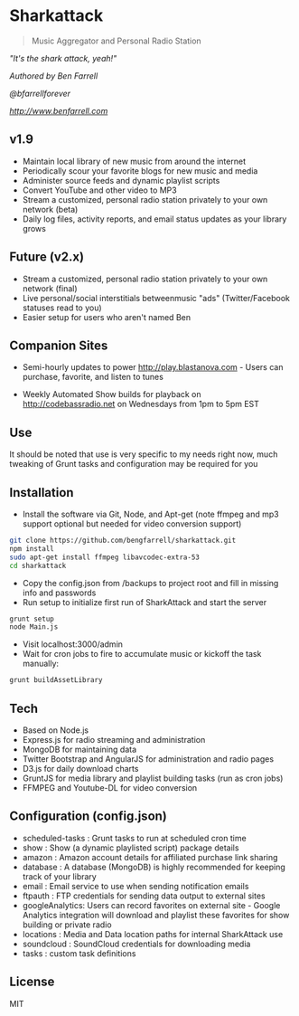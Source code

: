 Sharkattack
===========

> Music Aggregator and Personal Radio Station

*"It's the shark attack, yeah!"*

*Authored by Ben Farrell*

*@bfarrellforever*

*http://www.benfarrell.com*


v1.9
-----------
  - Maintain local library of new music from around the internet
  - Periodically scour your favorite blogs for new music and media
  - Administer source feeds and dynamic playlist scripts
  - Convert YouTube and other video to MP3
  - Stream a customized, personal radio station privately to your own network (beta)
  - Daily log files, activity reports, and email status updates as your library grows

Future (v2.x)
-------------
   - Stream a customized, personal radio station privately to your own network (final)
   - Live personal/social interstitials betweenmusic "ads" (Twitter/Facebook statuses read to you)
   - Easier setup for users who aren't named Ben

Companion Sites
---------------
  - Semi-hourly updates to power http://play.blastanova.com  - Users can purchase, favorite, and listen to tunes

  - Weekly Automated Show builds for playback on http://codebassradio.net on Wednesdays from 1pm to 5pm EST 


Use
---

It should be noted that use is very specific to my needs right now, much tweaking of Grunt tasks and configuration may be required for you

Installation
------------

  - Install the software via Git, Node, and Apt-get (note ffmpeg and mp3 support optional but needed for video conversion support)

```sh
git clone https://github.com/bengfarrell/sharkattack.git
npm install
sudo apt-get install ffmpeg libavcodec-extra-53
cd sharkattack
```

  - Copy the config.json from /backups to project root and fill in missing info and passwords
  - Run setup to initialize first run of SharkAttack and start the server
```sh
grunt setup
node Main.js
```
  - Visit localhost:3000/admin
  - Wait for cron jobs to fire to accumulate music or kickoff the task manually:
```sh
grunt buildAssetLibrary
```

Tech
-----
  - Based on Node.js
  - Express.js for radio streaming and administration
  - MongoDB for maintaining data
  - Twitter Bootstrap and AngularJS for administration and radio pages
  - D3.js for daily download charts
  - GruntJS for media library and playlist building tasks (run as cron jobs)
  - FFMPEG and Youtube-DL for video conversion

Configuration (config.json)
-----
  - scheduled-tasks : Grunt tasks to run at scheduled cron time
  - show : Show (a dynamic playlisted script) package details
  - amazon : Amazon account details for affiliated purchase link sharing
  - database : A database (MongoDB) is highly recommended for keeping track of your library
  - email : Email service to use when sending notification emails
  - ftpauth : FTP credentials for sending data output to external sites
  - googleAnalytics: Users can record favorites on external site - Google Analytics integration will download and playlist these favorites for show building or private radio
  - locations : Media and Data location paths for internal SharkAttack use
  - soundcloud : SoundCloud credentials for downloading media
  - tasks : custom task definitions

License
----

MIT